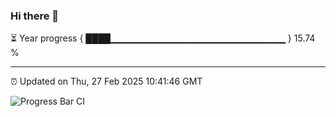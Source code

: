 ### Hi there 👋

⏳ Year progress { ████▁▁▁▁▁▁▁▁▁▁▁▁▁▁▁▁▁▁▁▁▁▁▁▁▁▁ } 15.74 %

---

⏰ Updated on Thu, 27 Feb 2025 10:41:46 GMT

![Progress Bar CI](https://github.com/IshwaranRudhara/GIT-ACTION/workflows/Progress%20Bar%20CI/badge.svg)
